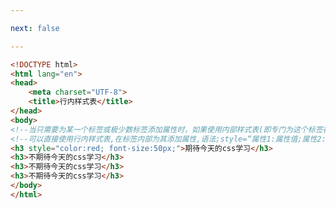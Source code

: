 ```yaml
---

next: false

---
```




<BlogInfo id="41" title="19.行内样式表" author="白日梦想猿" pv=0 read_times=0 pre_cost_time="0分18秒" category="css学习" tag_list="['css学习']" create_time="2020.07.18 14:52:50" update_time="2020.07.18 14:57:11" />

```html
<!DOCTYPE html>
<html lang="en">
<head>
    <meta charset="UTF-8">
    <title>行内样式表</title>
</head>
<body>
<!--当只需要为某一个标签或极少数标签添加属性时，如果使用内部样式表(即专门为这个标签在head写style)会显得过于繁琐，-->
<!--可以直接使用行内样式表,在标签内部为其添加属性,语法;style=“属性1:属性值;属性2:属性值....”-->
<h3 style="color:red; font-size:50px;">期待今天的css学习</h3>
<h3>不期待今天的css学习</h3>
<h3>不期待今天的css学习</h3>
<h3>不期待今天的css学习</h3>
</body>
</html>
```



<ActionBox />
